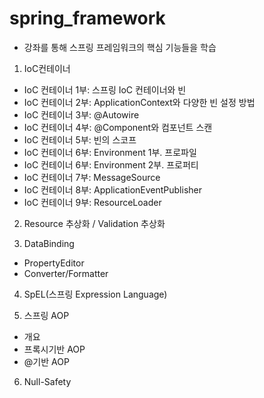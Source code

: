 # spring_framework
- 강좌를 통해 스프링 프레임워크의 핵심 기능들을 학습

1. IoC컨테이너
* IoC 컨테이너 1부: 스프링 IoC 컨테이너와 빈
* IoC 컨테이너 2부: ApplicationContext와 다양한 빈 설정 방법
* IoC 컨테이너 3부: @Autowire
* IoC 컨테이너 4부: @Component와 컴포넌트 스캔
* IoC 컨테이너 5부: 빈의 스코프
* IoC 컨테이너 6부: Environment 1부. 프로파일
* IoC 컨테이너 6부: Environment 2부. 프로퍼티
* IoC 컨테이너 7부: MessageSource
* IoC 컨테이너 8부: ApplicationEventPublisher
* IoC 컨테이너 9부: ResourceLoader
 
2. Resource 추상화 / Validation 추상화

3. DataBinding 
* PropertyEditor
* Converter/Formatter

4. SpEL(스프링 Expression Language)

5. 스프링 AOP
* 개요
* 프록시기반 AOP
* @기반 AOP

6. Null-Safety